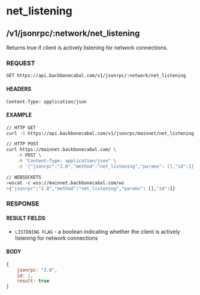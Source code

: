 # net_listening

## /v1/jsonrpc/:network/net_listening

Returns true if client is actively listening for network connections.

### REQUEST

`GET https://api.backbonecabal.com/v1/jsonrpc/:network/net_listening`

#### HEADERS

`Content-Type: application/json`

#### EXAMPLE

```bash
// HTTP GET
curl -G https://api.backbonecabal.com/v1/jsonrpc/mainnet/net_listening

// HTTP POST
curl https://mainnet.backbonecabal.com/ \
    -X POST \
    -H "Content-Type: application/json" \
    -d '{"jsonrpc":"2.0","method":"net_listening","params": [],"id":1}'

// WEBSOCKETS
>wscat -c wss://mainnet.backbonecabal.com/ws
>{"jsonrpc":"2.0","method":"net_listening","params": [],"id":1}
```

### RESPONSE

#### RESULT FIELDS

- `LISTENING FLAG` - a boolean indicating whether the client is actively listening for network connections

#### BODY

```js
{
    jsonrpc: "2.0",
    id: 1,
    result: true
}
```

